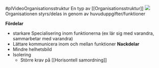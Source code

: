 #plVideoOrganisationsstruktur
En typ av [[Organisationsstruktur]]
**![](https://lh7-us.googleusercontent.com/2jgZ3-2nL9tXsUSLPBmQumW1FIU1TiLATc2Ggqrk_uJUeGMgt24EEFHBGjXsuW66zbyI94hHaekMNof03qJlFaBY6E9_lu6XEuVM2ED4OovoeaOKxw4nWLtLlv19_PnYGtVourW5p_eRWinBdHp8zIM)**
Organisationen styrs/delas in genom av huvuduppgifter/funktioner

**Fördelar**
- starkare Specialisering inom funktionerna (ex lär sig med varandra, sammarbetar med varandra)
- Lättare kommunicera inom och mellan funktioner
**Nackdelar**
- Mindre helhetsbild
- Isolering
	- Större krav på [[Horisontell samordning]]


